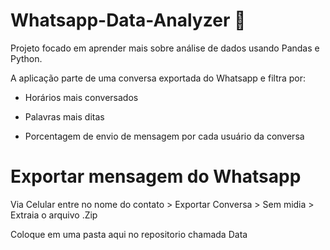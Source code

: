 # Whatsapp-Data-Analyzer 🧪
Projeto focado em aprender mais sobre análise de dados usando Pandas e Python.

A aplicação parte de uma conversa exportada do Whatsapp e filtra por:

- Horários mais conversados

- Palavras mais ditas

- Porcentagem de envio de mensagem por cada usuário da conversa

# Exportar mensagem do Whatsapp

Via Celular entre no nome do contato > Exportar Conversa > Sem midia > Extraia o arquivo .Zip 

Coloque em uma pasta aqui no repositorio chamada Data
